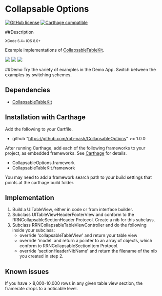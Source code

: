Collapsable Options
===================
[![GitHub license](https://img.shields.io/github/license/mashape/apistatus.svg?style=plastic&label=Legal)](https://raw.githubusercontent.com/rob-nash/InfiniteScroll/master/Licence.md)
[![Carthage compatible](https://img.shields.io/badge/Carthage-Compatible-Greene.svg?style=plastic)](https://github.com/Carthage/Carthage)

##Description

<sup>XCode 6.4+ iOS 8.0+</sup>

Example implementations of [CollapsableTableKit](https://github.com/rob-nash/CollapsableTableKit.git).

![](http://i.imgur.com/QfLjuZc.gif?1)
![](http://i.imgur.com/0Uk9ACL.gif?1)
![](http://i.imgur.com/ECWZHTt.gif?1)

##Demo
Try the variety of examples in the Demo App. Switch between the examples by switching schemes.

## Dependencies

* [CollapsableTableKit](https://github.com/rob-nash/CollapsableTableKit.git)

## Installation with Carthage
Add the following to your Cartfile.

* github "https://github.com/rob-nash/CollapsableOptions" >= 1.0.0

After running Carthage, add each of the following frameworks to your project, as embedded frameworks. See [Carthage](https://github.com/Carthage/Carthage) for details.

* CollapsableOptions.framework
* CollapsableTableKit.framework

You may need to add a framework search path to your build settings that points at the carthage build folder.

## Implementation
1. Build a UITableView, either in code or from interface builder.
2. Subclass UITableViewHeaderFooterView and conform to the RRNCollapsableSectionHeader Protocol. Create a nib for this subclass.
3. Subclass RRNCollapsableTableViewController and do the following inside your subclass:
	* override 'collapsableTableView' and return your table view
	* override 'model' and return a pointer to an array of objects, which conform to RRNCollapsableSectionItem Protocol.
	* override 'sectionHeaderNibName' and return the filename of the nib you created in step 2.

## Known issues
If you have > 8,000-10,000 rows in any given table view section, the framerate drops to a noticable level.
